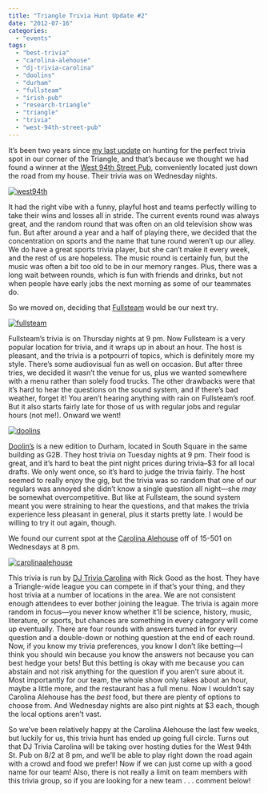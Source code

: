 ```yaml
---
title: "Triangle Trivia Hunt Update #2"
date: "2012-07-16"
categories: 
  - "events"
tags: 
  - "best-trivia"
  - "carolina-alehouse"
  - "dj-trivia-carolina"
  - "doolins"
  - "durham"
  - "fullsteam"
  - "irish-pub"
  - "research-triangle"
  - "triangle"
  - "trivia"
  - "west-94th-street-pub"
---
```


It’s been two years since [my last update](http://www.thegourmez.com/2010/07/triangle-trivia-hunt-update/) on hunting for the perfect trivia spot in our corner of the Triangle, and that’s because we thought we had found a winner at the [West 94th Street Pub](http://www.west94stpub.com/), conveniently located just down the road from my house. Their trivia was on Wednesday nights.

[![](http://s3.amazonaws.com/thegourmez-wpmedia/2012/07/west94th-226x300.jpg "west94th")](http://s3.amazonaws.com/thegourmez-wpmedia/2012/07/west94th.jpg)

It had the right vibe with a funny, playful host and teams perfectly willing to take their wins and losses all in stride. The current events round was always great, and the random round that was often on an old television show was fun. But after around a year and a half of playing there, we decided that the concentration on sports and the name that tune round weren’t up our alley. We do have a great sports trivia player, but she can’t make it every week, and the rest of us are hopeless. The music round is certainly fun, but the music was often a bit too old to be in our memory ranges. Plus, there was a long wait between rounds, which is fun with friends and drinks, but not when people have early jobs the next morning as some of our teammates do.

So we moved on, deciding that [Fullsteam](http://www.thegourmez.com/2010/11/fullsteam-brewery/) would be our next try.

[![](http://s3.amazonaws.com/thegourmez-wpmedia/2012/07/fullsteam.jpg "fullsteam")](http://s3.amazonaws.com/thegourmez-wpmedia/2012/07/fullsteam.jpg)

Fullsteam’s trivia is on Thursday nights at 9 pm. Now Fullsteam is a very popular location for trivia, and it wraps up in about an hour. The host is pleasant, and the trivia is a potpourri of topics, which is definitely more my style. There’s some audiovisual fun as well on occasion. But after three tries, we decided it wasn’t the venue for us, plus we wanted somewhere with a menu rather than solely food trucks. The other drawbacks were that it’s hard to hear the questions on the sound system, and if there’s bad weather, forget it! You aren’t hearing anything with rain on Fullsteam’s roof. But it also starts fairly late for those of us with regular jobs and regular hours (not me!). Onward we went!

[![](http://s3.amazonaws.com/thegourmez-wpmedia/2012/07/doolins.jpg "doolins")](http://s3.amazonaws.com/thegourmez-wpmedia/2012/07/doolins.jpg)

[Doolin’s](http://www.thegourmez.com/2012/04/doolins-irish-pub/) is a new edition to Durham, located in South Square in the same building as G2B. They host trivia on Tuesday nights at 9 pm. Their food is great, and it’s hard to beat the pint night prices during trivia–$3 for all local drafts. We only went once, so it’s hard to judge the trivia fairly. The host seemed to really enjoy the gig, but the trivia was so random that one of our regulars was annoyed she didn’t know a single question all night—she _may_ be somewhat overcompetitive. But like at Fullsteam, the sound system meant you were straining to hear the questions, and that makes the trivia experience less pleasant in general, plus it starts pretty late. I would be willing to try it out again, though.

We found our current spot at the [Carolina Alehouse](http://www.carolinaalehouse.com/) off of 15-501 on Wednesdays at 8 pm.

[![](http://s3.amazonaws.com/thegourmez-wpmedia/2012/07/carolinaalehouse.jpg "carolinaalehouse")](http://s3.amazonaws.com/thegourmez-wpmedia/2012/07/carolinaalehouse.jpg)

This trivia is run by [DJ Trivia Carolina](http://www.djtriviacarolinas.com/) with Rick Good as the host. They have a Triangle-wide league you can compete in if that’s your thing, and they host trivia at a number of locations in the area. We are not consistent enough attendees to ever bother joining the league. The trivia is again more random in focus—you never know whether it’ll be science, history, music, literature, or sports, but chances are something in every category will come up eventually. There are four rounds with answers turned in for every question and a double-down or nothing question at the end of each round. Now, if you know my trivia preferences, you know I don’t like betting—I think you should win because you know the answers not because you can best hedge your bets! But this betting is okay with me because you can abstain and not risk anything for the question if you aren’t sure about it. Most importantly for our team, the whole show only takes about an hour, maybe a little more, and the restaurant has a full menu. Now I wouldn’t say Carolina Alehouse has the _best_ food, but there are plenty of options to choose from. And Wednesday nights are also pint nights at $3 each, though the local options aren’t vast.

So we’ve been relatively happy at the Carolina Alehouse the last few weeks, but luckily for us, this trivia hunt has ended up going full circle. Turns out that DJ Trivia Carolina will be taking over hosting duties for the West 94th St. Pub on 8/2 at 8 pm, and we’ll be able to play right down the road again with a crowd and food we prefer! Now if we can just come up with a good name for our team! Also, there is not really a limit on team members with this trivia group, so if you are looking for a new team . . . comment below!
